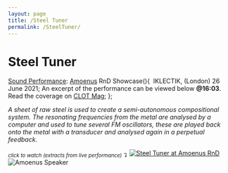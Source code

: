 ```yaml
---
layout: page
title: /Steel Tuner
permalink: /SteelTuner/
---
```


# Steel Tuner

<ins>Sound Performance</ins>: [Amoenus](https://amoenus.co.uk/) RnD Showcase(){  
  IKLECTIK, (London) 26 June 2021;
  An excerpt of the performance can be viewed below **@16:03**. Read the coverage on [CLOT Mag](https://www.clotmag.com/oped/amoenus-w-iklectik-art-lab-artistic-explorations-into-3d-audio-by-agata-kik?fbclid=IwAR0mPEVAHFG130acbBObnwlFd6qAaz3pthespKNviV7YAMnw2qYcA_t2k6Y);
};

*A sheet of raw steel is used to create a semi-autonomous compositional system. The resonating frequencies from the metal are analysed by a computer and used to tune several FM oscillators, these are played back onto the metal with a transducer and analysed again in a perpetual feedback.*

<sub>*click to watch (extracts from live performance) ↴*</sub>
[<img alt="Steel Tuner at Amoenus RnD" class="centered-image" src="/vlp1602.github.io/images/steelTuner.png" />](https://player.vimeo.com/video/589309215?h=aa261a9f01)
<img alt="Amoenus Speaker" class="centered-image" src="/vlp1602.github.io/images/Speaker.jpg" />
